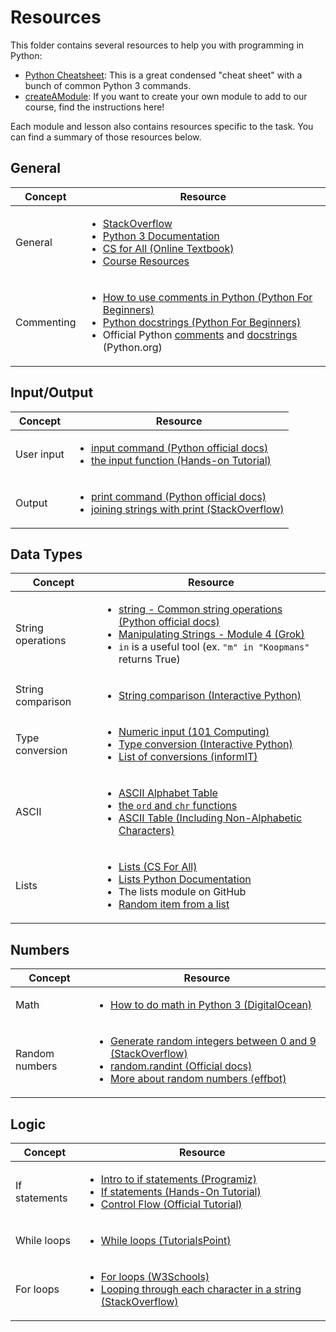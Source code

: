 # Resources

This folder contains several resources to help you with programming in Python:

- [Python Cheatsheet](./pythonCheatsheet.pdf): This is a great condensed "cheat sheet" with a bunch of common Python 3 commands.
- [createAModule](./createAModule/): If you want to create your own module to add to our course, find the instructions here!

Each module and lesson also contains resources specific to the task. You can find a summary of those resources below.

## General

| Concept     | Resource |
|-------------|----------|
| General     | <ul><li>[StackOverflow](https://stackoverflow.com/)</li><li>[Python 3 Documentation](https://docs.python.org/3/)</li><li>[CS for All (Online Textbook)](https://www.cs.hmc.edu/csforall/)</li><li>[Course Resources](/resources/)</li></ul> |
| Commenting  | <ul><li>[How to use comments in Python (Python For Beginners)](http://www.pythonforbeginners.com/comments/comments-in-python)</li><li>[Python docstrings (Python For Beginners)](http://www.pythonforbeginners.com/basics/python-docstrings/)</li><li>Official Python [comments](https://www.python.org/dev/peps/pep-0008/#comments) and [docstrings](https://www.python.org/dev/peps/pep-0257/#what-is-a-docstring) (Python.org)</li></ul> |

## Input/Output

| Concept     | Resource |
|-------------|----------|
| User input  | <ul><li>[input command (Python official docs)](https://docs.python.org/3/library/functions.html#input)</li><li>[the input function (Hands-on Tutorial)](https://anh.cs.luc.edu/python/hands-on/3.1/handsonHtml/io.html)</li></ul> |
| Output      | <ul><li>[print command (Python official docs)](https://docs.python.org/3/library/functions.html#print)</li><li>[joining strings with print (StackOverflow)](https://stackoverflow.com/a/38897300)</li></ul> |

## Data Types

| Concept     | Resource |
|-------------|----------|
| String operations | <ul><li>[string - Common string operations (Python official docs)](https://docs.python.org/3/library/string.html)</li><li>[Manipulating Strings - Module 4 (Grok)](https://groklearning.com/learn/intro-python-1/manipulating-strings/0/)</li><li>`in` is a useful tool (ex. `"m" in "Koopmans"` returns True)</li></ul> |
| String comparison | <ul><li>[String comparison (Interactive Python)](http://interactivepython.org/courselib/static/thinkcspy/Strings/StringComparison.html)</li></ul> |
| Type conversion | <ul><li>[Numeric input (101 Computing)](http://www.101computing.net/number-only/)</li><li>[Type conversion (Interactive Python)](http://interactivepython.org/courselib/static/thinkcspy/SimplePythonData/Typeconversionfunctions.html)</li><li>[List of conversions (informIT)](http://www.informit.com/articles/article.aspx?p=459269)</li></ul> |
| ASCII | <ul><li>[ASCII Alphabet Table](http://www.kerryr.net/pioneers/ascii2.htm)</li><li>[the `ord` and `chr` functions](https://www.dotnetperls.com/ord-python)</li><li>[ASCII Table (Including Non-Alphabetic Characters)](http://www.asciitable.com/)</li></ul>
| Lists | <ul><li>[Lists (CS For All)](https://www.cs.hmc.edu/csforall/FunctionalProgramming/functionalprogramming.html#lists)</li><li>[Lists Python Documentation](https://docs.python.org/3/tutorial/datastructures.html)</li><li>The lists module on GitHub</li><li>[Random item from a list](https://www.tutorialspoint.com/python3/number_choice.htm)</li></ul> |

## Numbers

| Concept     | Resource |
|-------------|----------|
| Math        | <ul><li>[How to do math in Python 3 (DigitalOcean)](https://www.digitalocean.com/community/tutorials/how-to-do-math-in-python-3-with-operators)</li></ul> |
| Random numbers | <ul><li>[Generate random integers between 0 and 9 (StackOverflow)](https://stackoverflow.com/questions/3996904/generate-random-integers-between-0-and-9)</li><li>[random.randint (Official docs)](https://docs.python.org/3/library/random.html#random.randint)</li><li>[More about random numbers (effbot)](http://effbot.org/pyfaq/how-do-i-generate-random-numbers-in-python.htm)</li></ul> |

## Logic

| Concept     | Resource |
|-------------|----------|
| If statements  | <ul><li>[Intro to if statements (Programiz)](https://www.programiz.com/python-programming/if-elif-else)</li><li>[If statements (Hands-On Tutorial)](https://anh.cs.luc.edu/python/hands-on/3.1/handsonHtml/ifstatements.html)</li><li>[Control Flow (Official Tutorial)](https://docs.python.org/3/tutorial/controlflow.html)</li></ul> |
| While loops    | <ul><li>[While loops (TutorialsPoint)](https://www.tutorialspoint.com/python/python_while_loop.htm)</li></ul> |
| For loops      | <ul><li>[For loops (W3Schools)](https://www.w3schools.com/python/python_for_loops.asp)</li><li>[Looping through each character in a string (StackOverflow)](https://stackoverflow.com/a/538374/4080966)</li></ul> |
